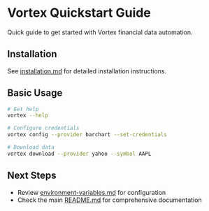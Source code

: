 # Vortex Quickstart Guide

Quick guide to get started with Vortex financial data automation.

## Installation

See [installation.md](installation.md) for detailed installation instructions.

## Basic Usage

```bash
# Get help
vortex --help

# Configure credentials
vortex config --provider barchart --set-credentials

# Download data
vortex download --provider yahoo --symbol AAPL
```

## Next Steps

- Review [environment-variables.md](environment-variables.md) for configuration
- Check the main [README.md](../../README.md) for comprehensive documentation